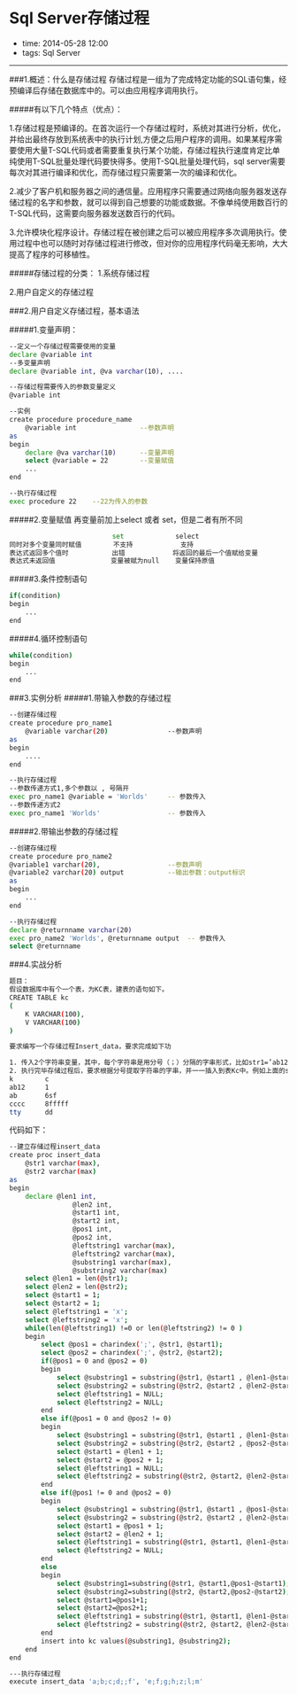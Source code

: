 # Sql Server存储过程

- time: 2014-05-28 12:00
- tags: Sql Server

---

###1.概述：什么是存储过程
存储过程是一组为了完成特定功能的SQL语句集，经预编译后存储在数据库中的。可以由应用程序调用执行。

#####有以下几个特点（优点）：

1.存储过程是预编译的。在首次运行一个存储过程时，系统对其进行分析，优化，并给出最终存放到系统表中的执行计划,方便之后用户程序的调用。如果某程序需要使用大量T-SQL代码或者需要重复执行某个功能，存储过程执行速度肯定比单纯使用T-SQL批量处理代码要快得多。使用T-SQL批量处理代码，sql server需要每次对其进行编译和优化，而存储过程只需要第一次的编译和优化。

2.减少了客户机和服务器之间的通信量。应用程序只需要通过网络向服务器发送存储过程的名字和参数，就可以得到自己想要的功能或数据。不像单纯使用数百行的T-SQL代码，这需要向服务器发送数百行的代码。

3.允许模块化程序设计。存储过程在被创建之后可以被应用程序多次调用执行。使用过程中也可以随时对存储过程进行修改，但对你的应用程序代码毫无影响，大大提高了程序的可移植性。

#####存储过程的分类：
1.系统存储过程

2.用户自定义的存储过程

###2.用户自定义存储过程，基本语法

#####1.变量声明：
```bash
--定义一个存储过程需要使用的变量
declare @variable int
--多变量声明
declare @variable int, @va varchar(10), .... 
```
```bash
--存储过程需要传入的参数变量定义
@variable int
```
```bash
--实例
create procedure procedure_name
	@variable int                --参数声明
as
begin
	declare @va varchar(10)      --变量声明
	select @variable = 22        --变量赋值
	...
end

--执行存储过程
exec procedure 22    --22为传入的参数
```

#####2.变量赋值
再变量前加上select 或者 set，但是二者有所不同

```bash
				          set 		      select
同时对多个变量同时赋值        不支持		      支持
表达式返回多个值时           出错			  将返回的最后一个值赋给变量
表达式未返回值              变量被赋为null	  变量保持原值
```

#####3.条件控制语句
```bash
if(condition)
begin
	...
end
```

#####4.循环控制语句
```bash
while(condition)
begin
	...
end
```

###3.实例分析
#####1.带输入参数的存储过程
```bash
--创建存储过程
create procedure pro_name1
	@variable varchar(20)  				--参数声明
as 
begin
	....
end

--执行存储过程
--参数传递方式1,多个参数以 , 号隔开
exec pro_name1 @variable = 'Worlds' 	-- 参数传入
--参数传递方式2
exec pro_name1 'Worlds'					-- 参数传入
```

#####2.带输出参数的存储过程
```bash
--创建存储过程
create procedure pro_name2
@variable1 varchar(20),  				--参数声明
@variable2 varchar(20) output 			--输出参数：output标识
as
begin
	...
end

--执行存储过程
declare @returnname varchar(20)
exec pro_name2 'Worlds', @returnname output  -- 参数传入
select @returnname
```

###4.实战分析
```bash
题目：
假设数据库中有个一个表，为KC表，建表的语句如下。
CREATE TABLE kc
(
	K VARCHAR(100),
	V VARCHAR(100)
)

要求编写一个存储过程Insert_data，要求完成如下功

1. 传入2个字符串变量，其中，每个字符串是用分号（；）分隔的字串形式，比如str1=’ab12;ab;cccc;tty’, str2=’1;6sf;8fffff;dd’, 注意，字符串是用户输入的，不能固定值、长度、和分号个数。
2. 执行完毕存储过程后，要求根据分号提取字符串的字串，并一一插入到表Kc中。例如上面的str1, str2传入后，kc表中数据为：
k        c
ab12     1
ab       6sf
cccc     8fffff
tty      dd
```

代码如下：

```bash
--建立存储过程insert_data
create proc insert_data
	@str1 varchar(max),
	@str2 varchar(max)
as
begin
	declare @len1 int,
				@len2 int,
				@start1 int,
				@start2 int,
				@pos1 int,
				@pos2 int,
				@leftstring1 varchar(max),
				@leftstring2 varchar(max),
				@substring1 varchar(max),
				@substring2 varchar(max)
	select @len1 = len(@str1);
	select @len2 = len(@str2);
	select @start1 = 1;
	select @start2 = 1;
	select @leftstring1 = 'x';
	select @leftstring2 = 'x';
	while(len(@leftstring1) !=0 or len(@leftstring2) != 0 )
	begin
		select @pos1 = charindex(';', @str1, @start1);
		select @pos2 = charindex(';', @str2, @start2);
		if(@pos1 = 0 and @pos2 = 0)
		begin
			select @substring1 = substring(@str1, @start1 , @len1-@start1+1);
			select @substring2 = substring(@str2, @start2 , @len2-@start2+1);
			select @leftstring1 = NULL;
			select @leftstring2 = NULL;
		end
		else if(@pos1 = 0 and @pos2 != 0)
		begin
			select @substring1 = substring(@str1, @start1 , @len1-@start1+1);
			select @substring2 = substring(@str2, @start2 , @pos2-@start2);
			select @start1 = @len1 + 1;
			select @start2 = @pos2 + 1;
			select @leftstring1 = NULL;
			select @leftstring2 = substring(@str2, @start2, @len2-@start2+1);
		end
		else if(@pos1 != 0 and @pos2 = 0)
		begin
			select @substring1 = substring(@str1, @start1 , @pos1-@start1);
			select @substring2 = substring(@str2, @start2 , @len2-@start2+1);
			select @start1 = @pos1 + 1;
			select @start2 = @len2 + 1;
			select @leftstring1 = substring(@str1, @start1, @len1-@start1+1);
			select @leftstring2 = NULL;
		end
		else
		begin
			select @substring1=substring(@str1, @start1,@pos1-@start1);
			select @substring2=substring(@str2, @start2,@pos2-@start2);
			select @start1=@pos1+1;
			select @start2=@pos2+1;
			select @leftstring1 = substring(@str1, @start1, @len1-@start1+1);
			select @leftstring2 = substring(@str2, @start2, @len2-@start2+1);
		end
		insert into kc values(@substring1, @substring2);
	end
end
```
```bash
---执行存储过程
execute insert_data 'a;b;c;d;;f', 'e;f;g;h;z;l;m'
```


